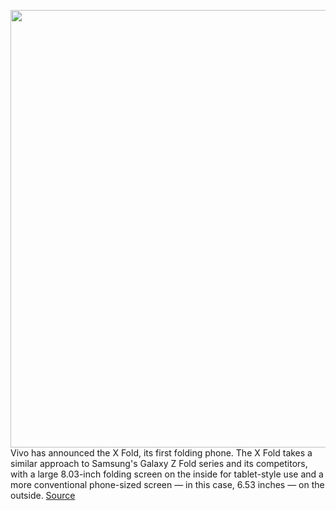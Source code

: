 <img src='https://cdn.vox-cdn.com/thumbor/ZXGOpYK-M9FSW0woyBz2TDqmDwM=/0x0:1818x1212/1200x800/filters:focal(522x365:812x655)/cdn.vox-cdn.com/uploads/chorus_image/image/70735662/Screen_Shot_2022_04_11_at_12.41.09_PM.0.jpg' width='700px' /><br/>
Vivo has announced the X Fold, its first folding phone. The X Fold takes a similar approach to Samsung's Galaxy Z Fold series and its competitors, with a large 8.03-inch folding screen on the inside for tablet-style use and a more conventional phone-sized screen — in this case, 6.53 inches — on the outside.
<a href='https://www.theverge.com/2022/4/11/23019954/vivo-x-fold-folding-phone-price-specs'> Source <a/>